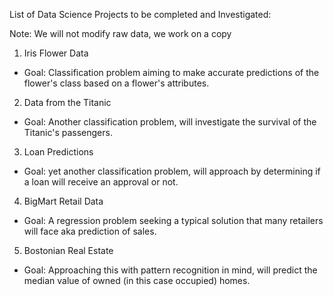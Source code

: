 List of Data Science Projects to be completed and Investigated:

Note: We will not modify raw data, we work on a copy


1. Iris Flower Data

- Goal: Classification problem aiming to make accurate predictions of the flower's
class based on a flower's attributes.

2. Data from the Titanic
 
- Goal: Another classification problem, will investigate the survival of the 
Titanic's passengers.

3. Loan Predictions

- Goal: yet another classification problem, will approach by determining if a
loan will receive an approval or not.

4. BigMart Retail Data

- Goal: A regression problem seeking a typical solution that many retailers
will face aka prediction of sales.

5. Bostonian Real Estate

- Goal: Approaching this with pattern recognition in mind, will predict the 
median value of owned (in this case occupied) homes.


